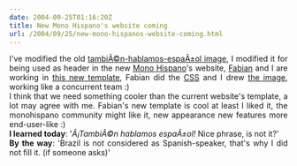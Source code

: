 ```yaml
---
date: 2004-09-25T01:16:20Z
title: New Mono Hispano's website coming
url: /2004/09/25/new-mono-hispanos-website-coming.html
---
```


<div style="clear:both;"></div>
<div align="justify">
I've modified the old <a href="http://www.geocities.com/k4rny/files/monologo.tar.gz">tambiÃ©n-hablamos-espaÃ±ol image</a>, I modified it for being used as header in the new <a href="http://www.monohispano.org">Mono Hispano</a>'s website, <a href="http://losmauricios.net/fabian/">Fabian</a> and I are working in <a href="http://fseoane.net/src/pruebamh/">this new template</a>, Fabian did the <a href="http://fseoane.net/src/pruebamh/std.css">CSS</a> and I drew <a href="http://www.geocities.com/k4rny/files/mhheader.tar.gz">the image</a>, working like a concurrent team :)<br />
I think that we need something cooler than the current website's template, a lot may agree with me. Fabian's new template is cool at least I liked it, the monohispano community might like it, new appearance new features more end-user-like :)<br />
<span style="font-weight:bold;">I learned today</span>: '<span style="font-style:italic;">Â¡TambiÃ©n hablamos espaÃ±ol!</span> Nice phrase, is not it?'<br />
<span style="font-weight:bold;">By the way</span>: 'Brazil is not considered as Spanish-speaker, that's why I did not fill it. (if someone asks)'
</div>
<div style="clear:both; padding-bottom: 0.25em;"></div>
